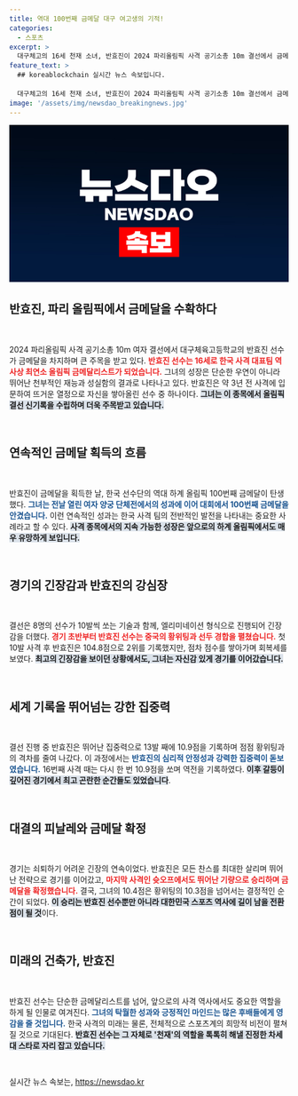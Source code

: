 ```yaml
---
title: 역대 100번째 금메달 대구 여고생의 기적!
categories:
  - 스포츠
excerpt: >
  대구체고의 16세 천재 소녀, 반효진이 2024 파리올림픽 사격 공기소총 10m 결선에서 금메달을 차지하며 한국 사격 역사 최연소 메달리스트로 기록됐다! 역사적인 100번째 금메달의 주인공이 된 그녀의 감동적인 승리를 놓치지 마세요!
feature_text: >
  ## koreablockchain 실시간 뉴스 속보입니다.

  대구체고의 16세 천재 소녀, 반효진이 2024 파리올림픽 사격 공기소총 10m 결선에서 금메달을 차지하며 한국 사격 역사 최연소 메달리스트로 기록됐다! 역사적인 100번째 금메달의 주인공이 된 그녀의 감동적인 승리를 놓치지 마세요!
image: '/assets/img/newsdao_breakingnews.jpg'
---
```


<p><img src="/assets/img/newsdao_breakingnews.jpg" alt="koreablockchain 속보" /></p>

<h2 data-ke-size="size26">반효진, 파리 올림픽에서 금메달을 수확하다</h2>

<p data-ke-size="size16">&nbsp;</p>

<p data-ke-size="size16">2024 파리올림픽 사격 공기소총 10m 여자 결선에서 대구체육고등학교의 반효진 선수가 금메달을 차지하며 큰 주목을 받고 있다. <b><span style="color: #ee2323;">반효진 선수는 16세로 한국 사격 대표팀 역사상 최연소 올림픽 금메달리스트가 되었습니다.</span></b> 그녀의 성장은 단순한 우연이 아니라 뛰어난 천부적인 재능과 성실함의 결과로 나타나고 있다. 반효진은 약 3년 전 사격에 입문하여 뜨거운 열정으로 자신을 쌓아올린 선수 중 하나이다. <b><span style="background-color: #21538527;">그녀는 이 종목에서 올림픽 결선 신기록을 수립하며 더욱 주목받고 있습니다.</span></b></p>

<p data-ke-size="size16">&nbsp;</p>

<h2 data-ke-size="size26">연속적인 금메달 획득의 흐름</h2>

<p data-ke-size="size16">&nbsp;</p>

<p data-ke-size="size16">반효진이 금메달을 획득한 날, 한국 선수단의 역대 하계 올림픽 100번째 금메달이 탄생했다. <b><span style="color: #1a5490;">그녀는 전날 열린 여자 양궁 단체전에서의 성과에 이어 대회에서 100번째 금메달을 안겼습니다.</span></b> 이런 연속적인 성과는 한국 사격 팀의 전반적인 발전을 나타내는 중요한 사례라고 할 수 있다. <b><span style="background-color: #21538527;">사격 종목에서의 지속 가능한 성장은 앞으로의 하계 올림픽에서도 매우 유망하게 보입니다.</span></b></p>

<p data-ke-size="size16">&nbsp;</p>

<h2 data-ke-size="size26">경기의 긴장감과 반효진의 강심장</h2>

<p data-ke-size="size16">&nbsp;</p>

<p data-ke-size="size16">결선은 8명의 선수가 10발씩 쏘는 기술과 함께, 엘리미네이션 형식으로 진행되어 긴장감을 더했다. <b><span style="color: #ee2323;">경기 초반부터 반효진 선수는 중국의 황위팅과 선두 경합을 펼쳤습니다.</span></b> 첫 10발 사격 후 반효진은 104.8점으로 2위를 기록했지만, 점차 점수를 쌓아가며 회복세를 보였다. <b><span style="background-color: #21538527;">최고의 긴장감을 보이던 상황에서도, 그녀는 자신감 있게 경기를 이어갔습니다.</span></b></p>

<p data-ke-size="size16">&nbsp;</p>

<h2 data-ke-size="size26">세계 기록을 뛰어넘는 강한 집중력</h2>

<p data-ke-size="size16">&nbsp;</p>

<p data-ke-size="size16">결선 진행 중 반효진은 뛰어난 집중력으로 13발 째에 10.9점을 기록하며 점점 황위팅과의 격차를 줄여 나갔다. 이 과정에서는 <b><span style="color: #1a5490;">반효진의 심리적 안정성과 강력한 집중력이 돋보였습니다.</span></b> 16번째 사격 때는 다시 한 번 10.9점을 쏘며 역전을 기록하였다. <b><span style="background-color: #21538527;">이후 갈등이 깊어진 경기에서 최고 곤란한 순간들도 있었습니다</span></b>.</p>

<p data-ke-size="size16">&nbsp;</p>

<h2 data-ke-size="size26">대결의 피날레와 금메달 확정</h2>

<p data-ke-size="size16">&nbsp;</p>

<p data-ke-size="size16">경기는 쇠퇴하기 어려운 긴장의 연속이었다. 반효진은 모든 찬스를 최대한 살리며 뛰어난 전략으로 경기를 이어갔고, <b><span style="color: #ee2323;">마지막 사격인 슛오프에서도 뛰어난 기량으로 승리하며 금메달을 확정했습니다.</span></b> 결국, 그녀의 10.4점은 황위팅의 10.3점을 넘어서는 결정적인 순간이 되었다. <b><span style="background-color: #21538527;">이 승리는 반효진 선수뿐만 아니라 대한민국 스포츠 역사에 길이 남을 전환점이 될 것</span></b>이다.</p>

<p data-ke-size="size16">&nbsp;</p>

<h2 data-ke-size="size26">미래의 건축가, 반효진</h2>

<p data-ke-size="size16">&nbsp;</p>

<p data-ke-size="size16">반효진 선수는 단순한 금메달리스트를 넘어, 앞으로의 사격 역사에서도 중요한 역할을 하게 될 인물로 여겨진다. <b><span style="color: #1a5490;">그녀의 탁월한 성과와 긍정적인 마인드는 많은 후배들에게 영감을 줄 것입니다.</span></b> 한국 사격의 미래는 물론, 전체적으로 스포츠계의 희망적 비전이 펼쳐질 것으로 기대된다. <b><span style="background-color: #21538527;">반효진 선수는 그 자체로 '천재'의 역할을 톡톡히 해낼 진정한 차세대 스타로 자리 잡고 있습니다.</span></b></p>

<p data-ke-size="size16">&nbsp;</p>
실시간 뉴스 속보는, <a href="https://newsdao.kr" rel="dofollow">https://newsdao.kr</a>


